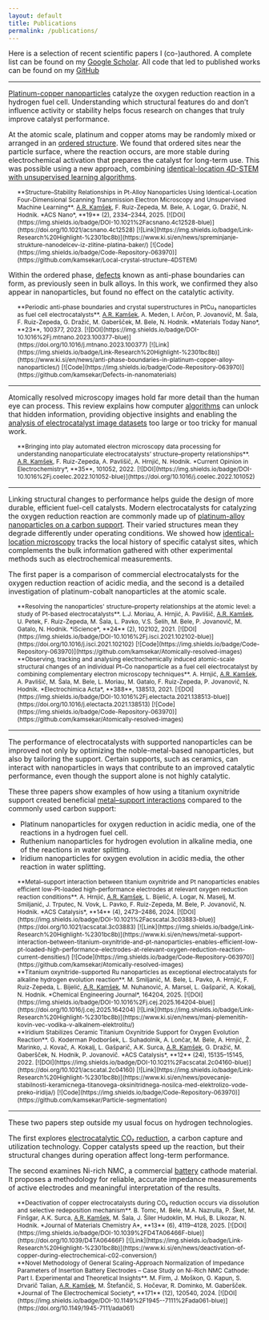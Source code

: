 ```yaml
---
layout: default
title: Publications
permalink: /publications/
---
```


Here is a selection of recent scientific papers I (co-)authored. A complete list can be found on my [Google Scholar](https://scholar.google.com/citations?user=lhbwej0AAAAJ). All code that led to published works can be found on my [GitHub](https://github.com/kamsekar)

---

<u>Platinum-copper nanoparticles</u> catalyze the oxygen reduction reaction in a hydrogen fuel cell. Understanding which structural features do and don’t influence activity or stability helps focus research on changes that truly improve catalyst performance. 

At the atomic scale, platinum and copper atoms may be randomly mixed or arranged in an <u>ordered structure</u>. We found that ordered sites near the particle surface, where the reaction occurs, are more stable during electrochemical activation that prepares the catalyst for long-term use. This was possible using a new approach, combining <u>identical-location 4D-STEM with unsupervised learning algorithms</u>.

<div style="margin-left: 1.5em; font-size: 0.85em;">
<span>
**Structure–Stability Relationships in Pt-Alloy Nanoparticles Using Identical-Location Four-Dimensional Scanning Transmission Electron Microscopy and Unsupervised Machine Learning**. 
<u>A.R. Kamšek</u>, F. Ruiz-Zepeda, M. Bele, A. Logar, G. Dražič, N. Hodnik. *ACS Nano*, **19** (2), 2334–2344, 2025.
  [![DOI](https://img.shields.io/badge/DOI-10.1021%2Facsnano.4c12528-blue)](https://doi.org/10.1021/acsnano.4c12528) [![Link](https://img.shields.io/badge/Link-Research%20Highlight-%2301bc8b)](https://www.ki.si/en/news/spreminjanje-strukture-nanodelcev-iz-zlitine-platina-baker/) [![Code](https://img.shields.io/badge/Code-Repository-063970)](https://github.com/kamsekar/Local-crystal-structure-4DSTEM)
</span>
</div>

Within the ordered phase, <u>defects</u> known as anti-phase boundaries can form, as previously seen in bulk alloys. In this work, we confirmed they also appear in nanoparticles, but found no effect on the catalytic activity.

<div style="margin-left: 1.5em; font-size: 0.85em;">
<span>
**Periodic anti-phase boundaries and crystal superstructures in PtCu₃ nanoparticles as fuel cell electrocatalysts**. 
<u>A.R. Kamšek</u>, A. Meden, I. Arčon, P. Jovanovič, M. Šala, F. Ruiz-Zepeda, G. Dražić, M. Gaberšček, M. Bele, N. Hodnik. *Materials Today Nano*, **23**, 100377, 2023.
  [![DOI](https://img.shields.io/badge/DOI-10.1016%2Fj.mtnano.2023.100377-blue)](https://doi.org/10.1016/j.mtnano.2023.100377) [![Link](https://img.shields.io/badge/Link-Research%20Highlight-%2301bc8b)](https://www.ki.si/en/news/anti-phase-boundaries-in-platinum-copper-alloy-nanoparticles/) [![Code](https://img.shields.io/badge/Code-Repository-063970)](https://github.com/kamsekar/Defects-in-nanomaterials)
</span>
</div>

---

Atomically resolved microscopy images hold far more detail than the human eye can process. This review explains how computer <u>algorithms</u> can unlock that hidden information, providing objective insights and enabling the <u>analysis of electrocatalyst image datasets</u> too large or too tricky for manual work.

<div style="margin-left: 1.5em; font-size: 0.85em;">
<span>
**Bringing into play automated electron microscopy data processing for understanding nanoparticulate electrocatalysts’ structure–property relationships**.
  <u>A.R. Kamšek</u>, F. Ruiz-Zepeda, A. Pavlišič, A. Hrnjić, N. Hodnik. *Current Opinion in Electrochemistry*, **35**, 101052, 2022.
  [![DOI](https://img.shields.io/badge/DOI-10.1016%2Fj.coelec.2022.101052-blue)](https://doi.org/10.1016/j.coelec.2022.101052)
</span>
</div>

---

Linking structural changes to performance helps guide the design of more durable, efficient fuel-cell catalysts. Modern electrocatalysts for catalyzing the oxygen reduction reaction are commonly made up of <u>platinum-alloy nanoparticles on a carbon support</u>. Their varied structures mean they degrade differently under operating conditions. We showed how <u>identical-location microscopy</u> tracks the local history of specific catalyst sites, which complements the bulk information gathered with other experimental methods such as electrochemical measurements. 

The first paper is a comparison of commercial electrocatalysts for the oxygen reduction reaction of acidic media, and the second is a detailed investigation of platinum-cobalt nanoparticles at the atomic scale. 

<div style="margin-left: 1.5em; font-size: 0.85em;">
<span>
**Resolving the nanoparticles' structure–property relationships at the atomic level: a study of Pt-based electrocatalysts**. 
  L.J. Moriau, A. Hrnjić, A. Pavlišič, <u>A.R. Kamšek</u>, U. Petek, F. Ruiz-Zepeda, M. Šala, L. Pavko, V.S. Šelih, M. Bele, P. Jovanovič, M. Gatalo, N. Hodnik. *iScience*, **24** (2), 102102, 2021.
  [![DOI](https://img.shields.io/badge/DOI-10.1016%2Fj.isci.2021.102102-blue)](https://doi.org/10.1016/j.isci.2021.102102) [![Code](https://img.shields.io/badge/Code-Repository-063970)](https://github.com/kamsekar/Atomically-resolved-images)
</span>
</div>

<div style="margin-left: 1.5em; font-size: 0.85em;">
<span>
**Observing, tracking and analysing electrochemically induced atomic-scale structural changes of an individual Pt–Co nanoparticle as a fuel cell electrocatalyst by combining complementary electron microscopy techniques**. 
  A. Hrnjić, <u>A.R. Kamšek</u>, A. Pavlišič, M. Šala, M. Bele, L. Moriau, M. Gatalo, F. Ruiz-Zepeda, P. Jovanovič, N. Hodnik. *Electrochimica Acta*, **388**, 138513, 2021.
  [![DOI](https://img.shields.io/badge/DOI-10.1016%2Fj.electacta.2021.138513-blue)](https://doi.org/10.1016/j.electacta.2021.138513) [![Code](https://img.shields.io/badge/Code-Repository-063970)](https://github.com/kamsekar/Atomically-resolved-images)
</span>
</div>

---

The performance of electrocatalysts with supported nanoparticles can be improved not only by optimizing the noble-metal-based nanoparticles, but also by tailoring the support. Certain supports, such as ceramics, can interact with nanoparticles in ways that contribute to an improved catalytic performance, even though the support alone is not highly catalytic.

These three papers show examples of how using a titanium oxynitride support created beneficial <u>metal–support interactions</u> compared to the commonly used carbon support:
 - Platinum nanoparticles for oxygen reduction in acidic media, one of the reactions in a hydrogen fuel cell.
 - Ruthenium nanoparticles for hydrogen evolution in alkaline media, one of the reactions in water splitting.
 - Iridium nanoparticles for oxygen evolution in acidic media, the other reaction in water splitting.

<div style="margin-left: 1.5em; font-size: 0.85em;">
<span>
**Metal–support interaction between titanium oxynitride and Pt nanoparticles enables efficient low-Pt-loaded high-performance electrodes at relevant oxygen reduction reaction conditions**. 
  A. Hrnjić, <u>A.R. Kamšek</u>, L. Bijelić, A. Logar, N. Maselj, M. Smiljanić, J. Trputec, N. Vovk, L. Pavko, F. Ruiz-Zepeda, M. Bele, P. Jovanovič, N. Hodnik. *ACS Catalysis*, **14** (4), 2473–2486, 2024.
  [![DOI](https://img.shields.io/badge/DOI-10.1021%2Facscatal.3c03883-blue)](https://doi.org/10.1021/acscatal.3c03883) [![Link](https://img.shields.io/badge/Link-Research%20Highlight-%2301bc8b)](https://www.ki.si/en/news/metal-support-interaction-between-titanium-oxynitride-and-pt-nanoparticles-enables-efficient-low-pt-loaded-high-performance-electrodes-at-relevant-oxygen-reduction-reaction-current-densities/) [![Code](https://img.shields.io/badge/Code-Repository-063970)](https://github.com/kamsekar/Atomically-resolved-images)
</span>
</div>

<div style="margin-left: 1.5em; font-size: 0.85em;">
<span>
**Titanium oxynitride-supported Ru nanoparticles as exceptional electrocatalysts for alkaline hydrogen evolution reaction**. 
  M. Smiljanić, M. Bele, L. Pavko, A. Hrnjić, F. Ruiz-Zepeda, L. Bijelić, <u>A.R. Kamšek</u>, M. Nuhanović, A. Marsel, L. Gašparič, A. Kokalj, N. Hodnik. *Chemical Engineering Journal*, 164204, 2025.
  [![DOI](https://img.shields.io/badge/DOI-10.1016%2Fj.cej.2025.164204-blue)](https://doi.org/10.1016/j.cej.2025.164204) [![Link](https://img.shields.io/badge/Link-Research%20Highlight-%2301bc8b)](https://www.ki.si/en/news/manj-plemenitih-kovin-vec-vodika-v-alkalnem-elektrolitu/)
</span>
</div>

<div style="margin-left: 1.5em; font-size: 0.85em;">
<span>
**Iridium Stabilizes Ceramic Titanium Oxynitride Support for Oxygen Evolution Reaction**. 
  G. Koderman Podboršek, L. Suhadolnik, A. Lončar, M. Bele, A. Hrnjić, Ž. Marinko, J. Kovač, A. Kokalj, L. Gašparič, A.K. Surca, <u>A.R. Kamšek</u>, G. Dražić, M. Gaberšček, N. Hodnik, P. Jovanovič. *ACS Catalysis*, **12** (24), 15135–15145, 2022.
  [![DOI](https://img.shields.io/badge/DOI-10.1021%2Facscatal.2c04160-blue)](https://doi.org/10.1021/acscatal.2c04160) [![Link](https://img.shields.io/badge/Link-Research%20Highlight-%2301bc8b)](https://www.ki.si/en/news/povecanje-stabilnosti-keramicnega-titanovega-oksinitridnega-nosilca-med-elektrolizo-vode-preko-iridija/)  [![Code](https://img.shields.io/badge/Code-Repository-063970)](https://github.com/kamsekar/Particle-segmentation)
</span>
</div>

---

These two papers step outside my usual focus on hydrogen technologies.

The first explores <u>electrocatalytic CO₂ reduction</u>, a carbon capture and utilization technology. Copper catalysts speed up the reaction, but their structural changes during operation affect long-term performance.

The second examines Ni-rich NMC, a commercial <u>battery</u> cathode material. It proposes a methodology for reliable, accurate impedance measurements of active electrodes and meaningful interpretation of the results.

<div style="margin-left: 1.5em; font-size: 0.85em;">
<span>
**Deactivation of copper electrocatalysts during CO₂ reduction occurs via dissolution and selective redeposition mechanism**.
  B. Tomc, M. Bele, M.A. Nazrulla, P. Šket, M. Finšgar, A.K. Surca, <u>A.R. Kamšek</u>, M. Šala, J. Šiler Hudoklin, M. Huš, B. Likozar, N. Hodnik. *Journal of Materials Chemistry A*, **13** (6), 4119–4128, 2025.
  [![DOI](https://img.shields.io/badge/DOI-10.1039%2FD4TA06466F-blue)](https://doi.org/10.1039/D4TA06466F) [![Link](https://img.shields.io/badge/Link-Research%20Highlight-%2301bc8b)](https://www.ki.si/en/news/deactivation-of-copper-during-electrochemical-c02-conversion/)
</span>
</div>

<div style="margin-left: 1.5em; font-size: 0.85em;">
<span>
**Novel Methodology of General Scaling-Approach Normalization of Impedance Parameters of Insertion Battery Electrodes – Case Study on Ni-Rich NMC Cathode: Part I. Experimental and Theoretical Insights**.
  M. Firm, J. Moškon, G. Kapun, S. Drvarič Talian, <u>A.R. Kamšek</u>, M. Štefančič, S. Hočevar, R. Dominko, M. Gaberšček. *Journal of The Electrochemical Society*, **171** (12), 120540, 2024.
  [![DOI](https://img.shields.io/badge/DOI-10.1149%2F1945--7111%2Fada061-blue)](https://doi.org/10.1149/1945-7111/ada061)
</span>
</div>
